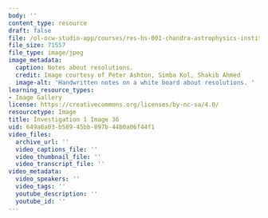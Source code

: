 ```yaml
---
body: ''
content_type: resource
draft: false
file: /ol-ocw-studio-app/courses/res-hs-001-chandra-astrophysics-institute/mithfh_chandra_inv1_rs_des.jpg
file_size: 71557
file_type: image/jpeg
image_metadata:
  caption: Notes about resolutions.
  credit: Image courtesy of Peter Ashton, Simba Kol, Shakib Ahmed
  image-alt: 'Handwritten notes on a white board about resolutions. '
learning_resource_types:
- Image Gallery
license: https://creativecommons.org/licenses/by-nc-sa/4.0/
resourcetype: Image
title: Investigation 1 Image 36
uid: 649a6a03-b589-45bb-897b-44b0a06f44f1
video_files:
  archive_url: ''
  video_captions_file: ''
  video_thumbnail_file: ''
  video_transcript_file: ''
video_metadata:
  video_speakers: ''
  video_tags: ''
  youtube_description: ''
  youtube_id: ''
---
```

